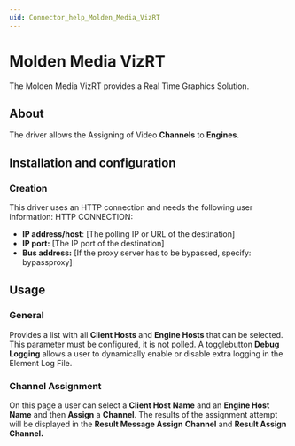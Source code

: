 ```yaml
---
uid: Connector_help_Molden_Media_VizRT
---
```


# Molden Media VizRT

The Molden Media VizRT provides a Real Time Graphics Solution.

## About

The driver allows the Assigning of Video **Channels** to **Engines**.

## Installation and configuration

### Creation

This driver uses an HTTP connection and needs the following user information:
HTTP CONNECTION:

- **IP address/host**: \[The polling IP or URL of the destination\]
- **IP port:** \[The IP port of the destination\]
- **Bus address:** \[If the proxy server has to be bypassed, specify: bypassproxy\]

## Usage

### General

Provides a list with all **Client Hosts** and **Engine Hosts** that can be selected. This parameter must be configured, it is not polled.
A togglebutton **Debug Logging** allows a user to dynamically enable or disable extra logging in the Element Log File.

### Channel Assignment

On this page a user can select a **Client Host Name** and an **Engine Host Name** and then **Assign** a **Channel**. The results of the assignment attempt will be displayed in the **Result Message Assign** **Channel** and **Result Assign Channel.**
